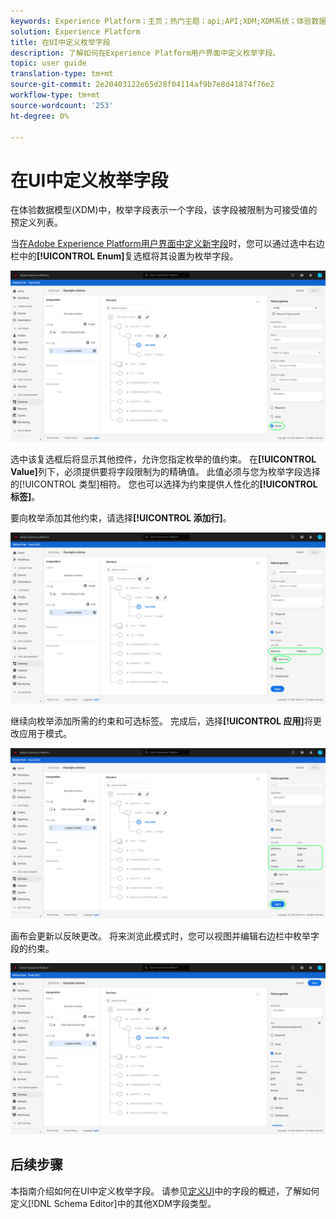 ```yaml
---
keywords: Experience Platform；主页；热门主题；api;API;XDM;XDM系统；体验数据模型；数据模型；ui；工作区；枚举；字段；
solution: Experience Platform
title: 在UI中定义枚举字段
description: 了解如何在Experience Platform用户界面中定义枚举字段。
topic: user guide
translation-type: tm+mt
source-git-commit: 2e20403122e65d28f04114af9b7e8d41874f76e2
workflow-type: tm+mt
source-wordcount: '253'
ht-degree: 0%

---
```



# 在UI中定义枚举字段

在体验数据模型(XDM)中，枚举字段表示一个字段，该字段被限制为可接受值的预定义列表。

当[在Adobe Experience Platform用户界面中定义新字段](./overview.md#define)时，您可以通过选中右边栏中的&#x200B;**[!UICONTROL Enum]**&#x200B;复选框将其设置为枚举字段。

![](../../images/ui/fields/special/enum.png)

选中该复选框后将显示其他控件，允许您指定枚举的值约束。 在&#x200B;**[!UICONTROL Value]**&#x200B;列下，必须提供要将字段限制为的精确值。 此值必须与您为枚举字段选择的[!UICONTROL 类型]相符。 您也可以选择为约束提供人性化的&#x200B;**[!UICONTROL 标签]**。

要向枚举添加其他约束，请选择&#x200B;**[!UICONTROL 添加行]**。

![](../../images/ui/fields/special/enum-add-row.png)

继续向枚举添加所需的约束和可选标签。 完成后，选择&#x200B;**[!UICONTROL 应用]**&#x200B;将更改应用于模式。

![](../../images/ui/fields/special/enum-configured.png)

画布会更新以反映更改。 将来浏览此模式时，您可以视图并编辑右边栏中枚举字段的约束。

![](../../images/ui/fields/special/enum-applied.png)

## 后续步骤

本指南介绍如何在UI中定义枚举字段。 请参见[定义UI](./overview.md#special)中的字段的概述，了解如何定义[!DNL Schema Editor]中的其他XDM字段类型。